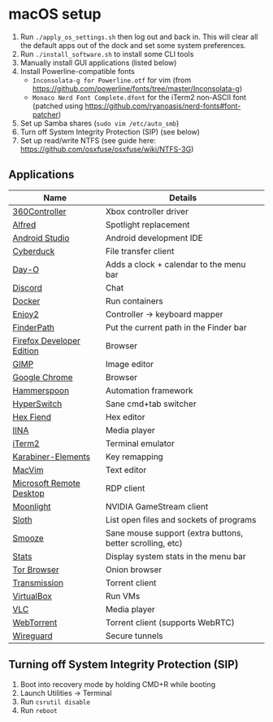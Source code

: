 macOS setup
===========

1. Run `./apply_os_settings.sh` then log out and back in. This will clear all the default apps out of
   the dock and set some system preferences.
2. Run `./install_software.sh` to install some CLI tools
3. Manually install GUI applications (listed below)
4. Install Powerline-compatible fonts
   - `Inconsolata-g for Powerline.otf` for vim (from https://github.com/powerline/fonts/tree/master/Inconsolata-g)
   - `Monaco Nerd Font Complete.dfont` for the iTerm2 non-ASCII font (patched using https://github.com/ryanoasis/nerd-fonts#font-patcher)
5. Set up Samba shares (`sudo vim /etc/auto_smb`)
6. Turn off System Integrity Protection (SIP) (see below)
7. Set up read/write NTFS (see guide here: https://github.com/osxfuse/osxfuse/wiki/NTFS-3G)


Applications
------------
| Name | Details |
|------|---------|
| [360Controller](https://github.com/360Controller/360Controller)| Xbox controller driver |
| [Alfred](https://www.alfredapp.com/) | Spotlight replacement |
| [Android Studio](https://developer.android.com/studio) | Android development IDE |
| [Cyberduck](https://cyberduck.io/) | File transfer client |
| [Day-O](https://shauninman.com/archive/2016/10/20/day_o_2_mac_menu_bar_clock) | Adds a clock + calendar to the menu bar |
| [Discord](https://discord.com/) | Chat |
| [Docker](https://www.docker.com/) | Run containers |
| [Enjoy2](https://github.com/fyhuang/enjoy2) | Controller -> keyboard mapper |
| [FinderPath](https://bahoom.com/finderpath/) | Put the current path in the Finder bar |
| [Firefox Developer Edition](https://www.mozilla.org/firefox/new/) | Browser |
| [GIMP](https://www.gimp.org/) | Image editor |
| [Google Chrome](https://www.google.com/chrome/) | Browser |
| [Hammerspoon](https://www.hammerspoon.org/) | Automation framework |
| [HyperSwitch](https://bahoom.com/hyperswitch) | Sane cmd+tab switcher |
| [Hex Fiend](https://hexfiend.com/ ) | Hex editor |
| [IINA](https://iina.io/) | Media player |
| [iTerm2](https://iterm2.com/) | Terminal emulator |
| [Karabiner-Elements](https://github.com/pqrs-org/Karabiner-Elements) | Key remapping |
| [MacVim](https://github.com/macvim-dev/macvim) | Text editor |
| [Microsoft Remote Desktop](https://apps.apple.com/app/microsoft-remote-desktop/id1295203466) | RDP client |
| [Moonlight](https://moonlight-stream.org/) | NVIDIA GameStream client |
| [Sloth](https://sveinbjorn.org/sloth) | List open files and sockets of programs | |
| [Smooze](https://smooze.co/ ) | Sane mouse support (extra buttons, better scrolling, etc)|
| [Stats](https://github.com/exelban/stats) | Display system stats in the menu bar  |
| [Tor Browser](https://www.torproject.org/) | Onion browser |
| [Transmission](https://transmissionbt.com/) | Torrent client |
| [VirtualBox](https://www.virtualbox.org/) | Run VMs |
| [VLC](https://www.videolan.org/) | Media player |
| [WebTorrent](https://webtorrent.io/) | Torrent client (supports WebRTC) |
| [Wireguard](https://apps.apple.com/app/wireguard/id1441195209) | Secure tunnels |


Turning off System Integrity Protection (SIP)
---------------------------------------------
1. Boot into recovery mode by holding CMD+R while booting
2. Launch Utilities -> Terminal
3. Run `csrutil disable`
4. Run `reboot`
